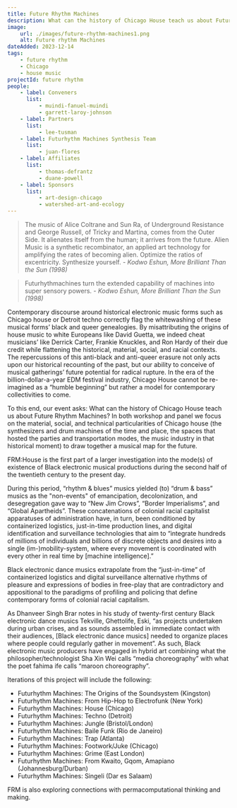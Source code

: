 ```yaml
---
title: Future Rhythm Machines
description: What can the history of Chicago House teach us about Future Rhythm Machines? In both workshop and panel we focus on the material, social, and technical particularities of Chicago house (the synthesizers and drum machines of the time and place, the spaces that hosted the parties and transportation modes, the music industry in that historical moment) to draw together a musical map for the future.
image:
    url: ./images/future-rhythm-machines1.png
    alt: Future rhythm Machines
dateAdded: 2023-12-14
tags:
    - future rhythm
    - Chicago
    - house music
projectId: future rhythm
people:
    - label: Conveners
      list:
          - muindi-fanuel-muindi
          - garrett-laroy-johnson
    - label: Partners
      list:
          - lee-tusman
    - label: Futurhythm Machines Synthesis Team
      list:
          - juan-flores
    - label: Affiliates
      list:
          - thomas-defrantz
          - duane-powell
    - label: Sponsors
      list:
          - art-design-chicago
          - watershed-art-and-ecology
---
```


> The music of Alice Coltrane and Sun Ra, of Underground Resistance and George Russell, of Tricky and Martina, comes from the Outer Side. It alienates itself from the human; it arrives from the future. Alien Music is a synthetic recombinator, an applied art technology for amplifying the rates of becoming alien. Optimize the ratios of excentricity. Synthesize yourself.
> <cite> - Kodwo Eshun, _More Brilliant Than the Sun_ (1998)</cite>

> Futurhythmachines turn the extended capability of machines into super sensory powers.
> <cite> - Kodwo Eshun, _More Brilliant Than the Sun_ (1998)</cite>

Contemporary discourse around historical electronic music forms such as Chicago house or Detroit techno correctly flag the whitewashing of these musical forms’ black and queer genealogies. By misattributing the origins of house music to white Europeans like David Guetta, we indeed cheat musicians’ like Derrick Carter, Frankie Knuckles, and Ron Hardy of their due credit while flattening the historical, material, social, and racial contexts. The repercussions of this anti-black and anti-queer erasure not only acts upon our historical recounting of the past, but our ability to conceive of musical gatherings’ future potential for radical rupture. In the era of the billion-dollar-a-year EDM festival industry, Chicago House cannot be re-imagined as a “humble beginning” but rather a model for contemporary collectivities to come.

To this end, our event asks: What can the history of Chicago House teach us about Future Rhythm Machines? In both workshop and panel we focus on the material, social, and technical particularities of Chicago house (the synthesizers and drum machines of the time and place, the spaces that hosted the parties and transportation modes, the music industry in that historical moment) to draw together a musical map for the future.

FRM:House is the first part of a larger investigation into the mode(s) of existence of Black electronic musical productions during the second half of the twentieth century to the present day.

During this period, “rhythm & blues” musics yielded (to) “drum & bass” musics as the "non-events" of emancipation, decolonization, and desegregation gave way to “New Jim Crows”, “Border Imperialisms”, and “Global Apartheids”. These concatenations of colonial racial capitalist apparatuses of administration have, in turn, been conditioned by containerized logistics, just-in-time production lines, and digital identification and surveillance technologies that aim to “integrate hundreds of millions of individuals and billions of discrete objects and desires into a single (im-)mobility-system, where every movement is coordinated with every other in real time by [machine intelligence].”

Black electronic dance musics extrapolate from the “just-in-time” of containerized logistics and digital surveillance alternative rhythms of pleasure and expressions of bodies in free-play that are contradictory and appositional to the paradigms of profiling and policing that define contemporary forms of colonial racial capitalism.

As Dhanveer Singh Brar notes in his study of twenty-first century Black electronic dance musics Tekville, Ghettolife, Eski, “as projects undertaken during urban crises, and as sounds assembled in immediate contact with their audiences, [Black electronic dance musics] needed to organize places where people could regularly gather in movement”. As such, Black electronic music producers have engaged in hybrid art combining what the philosopher/technologist Sha Xin Wei calls “media choreography” with what the poet fahima ife calls “maroon choreography”.

Iterations of this project will include the following:

-   Futurhythm Machines: The Origins of the Soundsystem (Kingston)
-   Futurhythm Machines: From Hip-Hop to Electrofunk (New York)
-   Futurhythm Machines: House (Chicago)
-   Futurhythm Machines: Techno (Detroit)
-   Futurhythm Machines: Jungle (Bristol/London)
-   Futurhythm Machines: Baile Funk (Rio de Janeiro)
-   Futurhythm Machines: Trap (Atlanta)
-   Futurhythm Machines: Footwork/Juke (Chicago)
-   Futurhythm Machines: Grime (East London)
-   Futurhythm Machines: From Kwaito, Gqom, Amapiano (Johannesburg/Durban)
-   Futurhythm Machines: Singeli (Dar es Salaam)

FRM is also exploring connections with permacomputational thinking and making.
